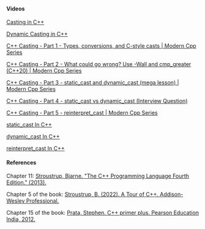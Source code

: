 [//]: # (### Additional Resources and References)

#### Videos

<a href="https://www.youtube.com/watch?v=pWZS1MtxI-A" target="_blank">Casting in C++</a>

<a href="https://www.youtube.com/watch?v=CiHfz6pTolQ" target="_blank">Dynamic Casting in C++</a>

<a href="https://www.youtube.com/watch?v=jbmvSBHe9hA" target="_blank">C++ Casting - Part 1 - Types, conversions, and C-style casts | Modern Cpp Series</a>

<a href="https://www.youtube.com/watch?v=sxcBOii-Mc0" target="_blank">C++ Casting - Part 2 - What could go wrong? Use -Wall and cmp_greater (C++20) | Modern Cpp Series</a>

<a href="https://www.youtube.com/watch?v=rJO7azMDOjU" target="_blank">C++ Casting - Part 3 - static_cast and dynamic_cast (mega lesson) | Modern Cpp Series</a>

<a href="" target="_blank"> C++ Casting - Part 4 - static_cast vs dynamic_cast (Interview Question) </a>

<a href="https://www.youtube.com/watch?v=jQR2doi51Bo" target="_blank">C++ Casting - Part 5 - reinterpret_cast | Modern Cpp Series</a>

<a href="https://www.youtube.com/watch?v=HlNVgmvX1EI&pp=ygUSYysrIGNhc3Qgb3BlcmF0b3Jz" target="_blank">static_cast In C++</a>

<a href="https://www.youtube.com/watch?v=wE4beL95pIo&pp=ygUSYysrIGNhc3Qgb3BlcmF0b3Jz" target="_blank">dynamic_cast In C++</a>

<a href="https://www.youtube.com/watch?v=JBvEfB_F66o" target="_blank">reinterpret_cast In C++</a>

#### References

Chapter 11: <a href="https://www.google.dz/books/edition/The_C++_Programming_Language/PSUNAAAAQBAJ?hl=en&gbpv=0" target="_blank">Stroustrup, Bjarne. "The C++ Programming Language Fourth Edition." (2013).</a>

Chapter 5 of the book: <a href="https://books.google.dz/books?hl=en&lr=&id=ntnPEAAAQBAJ&oi=fnd&pg=PT13&dq=Stroustrup,+B.+(2022).+A+Tour+of+C%2B%2B.&ots=K1Q3dhjbyr&sig=RPWplbTeCTq8sPSxIbnTArn93mw&redir_esc=y#v=onepage&q=Stroustrup%2C%20B.%20(2022).%20A%20Tour%20of%20C%2B%2B.&f=false" target="_blank"> Stroustrup, B. (2022). A Tour of C++. Addison-Wesley Professional.</a>

Chapter 15 of the book: <a href="https://www.google.dz/books/edition/C++_Primer_Plus/P7HuWSWtsh0C?hl=en&gbpv=0" target="_blank">Prata, Stephen. C++ primer plus. Pearson Education India, 2012.</a>
